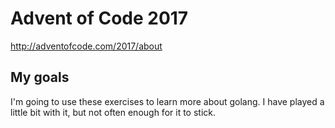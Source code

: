 # Advent of Code 2017

http://adventofcode.com/2017/about

## My goals

I'm going to use these exercises to learn more about golang.  I have played a little bit with it, but not often enough for it to stick.
